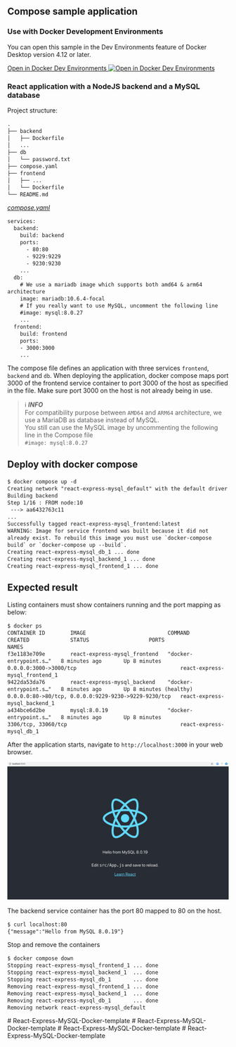 ## Compose sample application

### Use with Docker Development Environments

You can open this sample in the Dev Environments feature of Docker Desktop version 4.12 or later.

[Open in Docker Dev Environments <img src="../open_in_new.svg" alt="Open in Docker Dev Environments" align="top"/>](https://open.docker.com/dashboard/dev-envs?url=https://github.com/docker/awesome-compose/tree/master/react-express-mysql)

### React application with a NodeJS backend and a MySQL database

Project structure:
```
.
├── backend
│   ├── Dockerfile
│   ...
├── db
│   └── password.txt
├── compose.yaml
├── frontend
│   ├── ...
│   └── Dockerfile
└── README.md
```

[_compose.yaml_](compose.yaml)
```
services:
  backend:
    build: backend
    ports:
      - 80:80
      - 9229:9229
      - 9230:9230
    ...
  db:
    # We use a mariadb image which supports both amd64 & arm64 architecture
    image: mariadb:10.6.4-focal
    # If you really want to use MySQL, uncomment the following line
    #image: mysql:8.0.27
    ...
  frontend:
    build: frontend
    ports:
    - 3000:3000
    ...
```
The compose file defines an application with three services `frontend`, `backend` and `db`.
When deploying the application, docker compose maps port 3000 of the frontend service container to port 3000 of the host as specified in the file.
Make sure port 3000 on the host is not already being in use.

> ℹ️ **_INFO_**  
> For compatibility purpose between `AMD64` and `ARM64` architecture, we use a MariaDB as database instead of MySQL.  
> You still can use the MySQL image by uncommenting the following line in the Compose file   
> `#image: mysql:8.0.27`

## Deploy with docker compose

```
$ docker compose up -d
Creating network "react-express-mysql_default" with the default driver
Building backend
Step 1/16 : FROM node:10
 ---> aa6432763c11
...
Successfully tagged react-express-mysql_frontend:latest
WARNING: Image for service frontend was built because it did not already exist. To rebuild this image you must use `docker-compose build` or `docker-compose up --build`.
Creating react-express-mysql_db_1 ... done
Creating react-express-mysql_backend_1 ... done
Creating react-express-mysql_frontend_1 ... done
```

## Expected result

Listing containers must show containers running and the port mapping as below:
```
$ docker ps
CONTAINER ID        IMAGE                          COMMAND                  CREATED             STATUS                   PORTS                                                  NAMES
f3e1183e709e        react-express-mysql_frontend   "docker-entrypoint.s…"   8 minutes ago       Up 8 minutes             0.0.0.0:3000->3000/tcp                                 react-express-mysql_frontend_1
9422da53da76        react-express-mysql_backend    "docker-entrypoint.s…"   8 minutes ago       Up 8 minutes (healthy)   0.0.0.0:80->80/tcp, 0.0.0.0:9229-9230->9229-9230/tcp   react-express-mysql_backend_1
a434bce6d2be        mysql:8.0.19                   "docker-entrypoint.s…"   8 minutes ago       Up 8 minutes             3306/tcp, 33060/tcp                                    react-express-mysql_db_1
```

After the application starts, navigate to `http://localhost:3000` in your web browser.

![page](./output.png)


The backend service container has the port 80 mapped to 80 on the host.
```
$ curl localhost:80
{"message":"Hello from MySQL 8.0.19"}
```

Stop and remove the containers
```
$ docker compose down
Stopping react-express-mysql_frontend_1 ... done
Stopping react-express-mysql_backend_1  ... done
Stopping react-express-mysql_db_1       ... done
Removing react-express-mysql_frontend_1 ... done
Removing react-express-mysql_backend_1  ... done
Removing react-express-mysql_db_1       ... done
Removing network react-express-mysql_default

```
#   R e a c t - E x p r e s s - M y S Q L - D o c k e r - t e m p l a t e 
 
 #   R e a c t - E x p r e s s - M y S Q L - D o c k e r - t e m p l a t e 
 
 #   R e a c t - E x p r e s s - M y S Q L - D o c k e r - t e m p l a t e 
 
 #   R e a c t - E x p r e s s - M y S Q L - D o c k e r - t e m p l a t e 
 
 